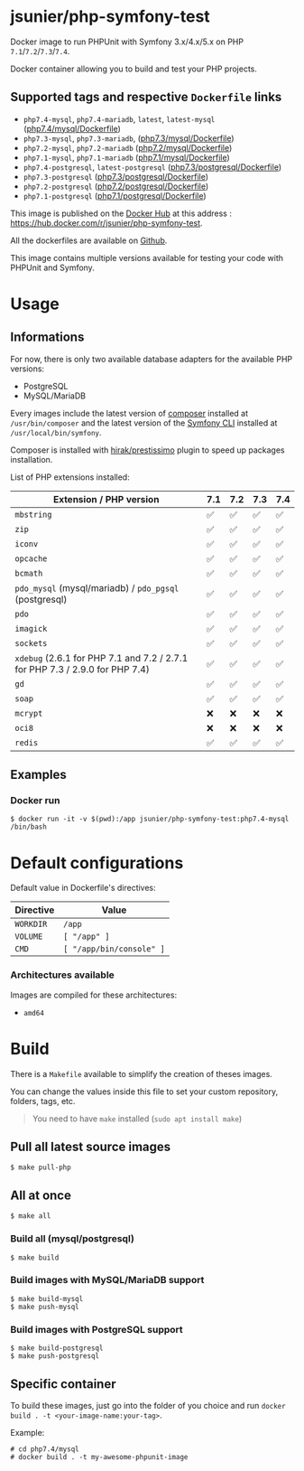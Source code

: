 # jsunier/php-symfony-test

Docker image to run PHPUnit with Symfony 3.x/4.x/5.x on PHP `7.1`/`7.2`/`7.3`/`7.4`.

Docker container allowing you to build and test your PHP projects.

## Supported tags and respective `Dockerfile` links

- `php7.4-mysql`, `php7.4-mariadb`, `latest`, `latest-mysql` ([php7.4/mysql/Dockerfile](https://github.com/jsunier/php-symfony-test/blob/master/php7.4/mysql/Dockerfile))
- `php7.3-mysql`, `php7.3-mariadb`, ([php7.3/mysql/Dockerfile](https://github.com/jsunier/php-symfony-test/blob/master/php7.3/mysql/Dockerfile))
- `php7.2-mysql`, `php7.2-mariadb` ([php7.2/mysql/Dockerfile](https://github.com/jsunier/php-symfony-test/blob/master/php7.2/mysql/Dockerfile))
- `php7.1-mysql`, `php7.1-mariadb` ([php7.1/mysql/Dockerfile](https://github.com/jsunier/php-symfony-test/blob/master/php7.1/mysql/Dockerfile))
- `php7.4-postgresql`, `latest-postgresql` ([php7.3/postgresql/Dockerfile](https://github.com/jsunier/php-symfony-test/blob/master/php7.3/postgresql/Dockerfile))
- `php7.3-postgresql` ([php7.3/postgresql/Dockerfile](https://github.com/jsunier/php-symfony-test/blob/master/php7.3/postgresql/Dockerfile))
- `php7.2-postgresql` ([php7.2/postgresql/Dockerfile](https://github.com/jsunier/php-symfony-test/blob/master/php7.2/postgresql/Dockerfile))
- `php7.1-postgresql` ([php7.1/postgresql/Dockerfile](https://github.com/jsunier/php-symfony-test/blob/master/php7.1/postgresql/Dockerfile))

This image is published on the [Docker Hub](https://hub.docker.com) at this address : https://hub.docker.com/r/jsunier/php-symfony-test.

All the dockerfiles are available on [Github](https://github.com/jsunier/php-symfony-test).

This image contains multiple versions available for testing your code with PHPUnit and Symfony.

# Usage

## Informations

For now, there is only two available database adapters for the available PHP versions:

* PostgreSQL
* MySQL/MariaDB

Every images include the latest version of [composer](https://getcomposer.org) installed at `/usr/bin/composer` and the latest version of the [Symfony CLI](https://symfony.com/download) installed at `/usr/local/bin/symfony`.

Composer is installed with [hirak/prestissimo](https://packagist.org/packages/hirak/prestissimo) plugin to speed up packages installation.

List of PHP extensions installed:

| Extension / PHP version                                                      | 7.1 | 7.2 | 7.3 | 7.4 |
|------------------------------------------------------------------------------|-----|-----|-----|-----|
| `mbstring`                                                                   | ✅   | ✅   | ✅   | ✅   |
| `zip`                                                                        | ✅   | ✅   | ✅   | ✅   |
| `iconv`                                                                      | ✅   | ✅   | ✅   | ✅   |
| `opcache`                                                                    | ✅   | ✅   | ✅   | ✅   |
| `bcmath`                                                                     | ✅   | ✅   | ✅   | ✅   |
| `pdo_mysql` (mysql/mariadb) / `pdo_pgsql` (postgresql)                       | ✅   | ✅   | ✅   | ✅   |
| `pdo`                                                                        | ✅   | ✅   | ✅   | ✅   |
| `imagick`                                                                    | ✅   | ✅   | ✅   | ✅   |
| `sockets`                                                                    | ✅   | ✅   | ✅   | ✅   |
| `xdebug` (2.6.1 for PHP 7.1 and 7.2 / 2.7.1 for PHP 7.3 / 2.9.0 for PHP 7.4) | ✅   | ✅   | ✅   | ✅   |
| `gd`                                                                         | ✅   | ✅   | ✅   | ✅   |
| `soap`                                                                       | ✅   | ✅   | ✅   | ✅   |
| `mcrypt`                                                                     | ❌   | ❌   | ❌   | ❌   |
| `oci8`                                                                       | ❌   | ❌   | ❌   | ❌   |
| `redis`                                                                      | ✅   | ✅   | ✅   | ✅   |

## Examples

### Docker run

```
$ docker run -it -v $(pwd):/app jsunier/php-symfony-test:php7.4-mysql /bin/bash
```

# Default configurations

Default value in Dockerfile's directives:

| Directive | Value                    |
| --------- | ------------------------ |
| `WORKDIR` | `/app`                   |
| `VOLUME`  | `[ "/app" ]`             |
| `CMD`     | `[ "/app/bin/console" ]` |

### Architectures available

Images are compiled for these architectures:

* `amd64`

# Build

There is a `Makefile` available to simplify the creation of theses images.

You can change the values inside this file to set your custom repository, folders, tags, etc.

> You need to have `make` installed (`sudo apt install make`)

## Pull all latest source images

```
$ make pull-php
```

## All at once

```
$ make all
```

### Build all (mysql/postgresql)

```
$ make build
```

### Build images with MySQL/MariaDB support

```
$ make build-mysql
$ make push-mysql
```

### Build images with PostgreSQL support

```
$ make build-postgresql
$ make push-postgresql
```

## Specific container

To build these images, just go into the folder of you choice and run `docker build . -t <your-image-name:your-tag>`.

Example:
```
# cd php7.4/mysql
# docker build . -t my-awesome-phpunit-image
```
